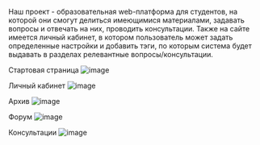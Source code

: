Наш проект - образовательная web-платформа для студентов, на которой они смогут делиться имеющимися материалами, задавать вопросы и отвечать на них, проводить консультации. Также на сайте имеется личный кабинет, в котором пользователь может задать определенные настройки и добавить тэги, по которым система будет выдавать в разделах релевантные вопросы/консультации.

Стартовая страница
![image](https://user-images.githubusercontent.com/72524716/159916822-bb6d5aff-44c5-4491-9f86-803db0385bad.png)

Личный кабинет
![image](https://user-images.githubusercontent.com/72524716/159916927-15782ccb-72fa-4ff6-9651-a800a01630ea.png)

Архив
![image](https://user-images.githubusercontent.com/72524716/159917017-940edfdf-89a0-4cef-9b5c-693a8e9486de.png)

Форум
![image](https://user-images.githubusercontent.com/72524716/159917036-69a80af7-224b-4968-b506-249074d6f6c1.png)

Консультации
![image](https://user-images.githubusercontent.com/72524716/159917089-201d0167-eba5-4df8-b442-e58d4462ab8d.png)
